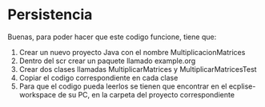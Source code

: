 # Persistencia

Buenas, para poder hacer que este codigo funcione, tiene que:

1. Crear un nuevo proyecto Java con el nombre MultiplicacionMatrices
2. Dentro del scr crear un paquete llamado example.org
3. Crear dos clases llamadas MultiplicarMatrices y MultiplicarMatricesTest
4. Copiar el codigo correspondiente en cada clase
5. Para que el codigo pueda leerlos se tienen que encontrar en el ecplise-workspace de su PC, en la carpeta del proyecto correspondiente
